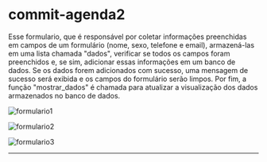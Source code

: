 # commit-agenda2
Esse formulario, que é responsável por coletar informações preenchidas em campos de um formulário (nome, sexo, telefone e email), armazená-las em uma lista chamada "dados", verificar se todos os campos foram preenchidos e, se sim, adicionar essas informações em um banco de dados. Se os dados forem adicionados com sucesso, uma mensagem de sucesso será exibida e os campos do formulário serão limpos. Por fim, a função "mostrar_dados" é chamada para atualizar a visualização dos dados armazenados no banco de dados.

![formulario1](https://user-images.githubusercontent.com/65566371/229381038-3a0d4c9d-a558-4678-815d-a68684b73714.png)


![formulario2](https://user-images.githubusercontent.com/65566371/229381051-c159e22b-0bfa-476c-b1c0-f12814d50875.png)


![formulario3](https://user-images.githubusercontent.com/65566371/229381062-b007bf32-d536-4e22-8771-005c19849882.png)


-----------------------------------------------------------------------------------------------------------------------------------------------------------------------
